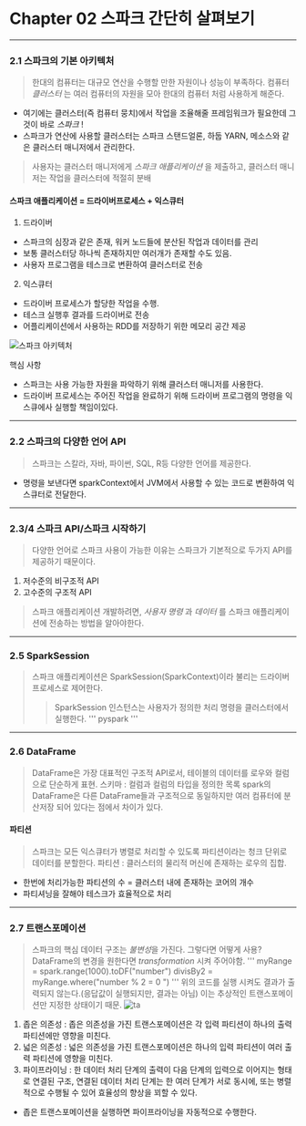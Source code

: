 # Chapter 02 스파크 간단히 살펴보기
- - - 
### 2.1 스파크의 기본 아키텍처
> 한대의 컴퓨터는 대규모 연산을 수행할 만한 자원이나 성능이 부족하다. 
> 컴퓨터 *클러스터* 는 여러 컴퓨터의 자원을 모아 한대의 컴퓨터 처럼 사용하게 해준다.    

* 여기에는 클러스터(즉 컴퓨터 뭉치)에서 작업을 조율해줄 프레임워크가 필요한데 그것이 바로 *스파크* !   
* 스파크가 연산에 사용할 클러스터는 스파크 스탠드얼론, 하둡 YARN, 메소스와 같은 클러스터 매니저에서 관리한다.   
> 사용자는 클러스터 매니저에게 *스파크 애플리케이션* 을 제출하고, 클러스터 매니저는 작업을 클러스터에 적절히 분배
#### 스파크 애플리케이션 = 드라이버프로세스 + 익스큐터 
1. 드라이버 
* 스파크의 심장과 같은 존재, 워커 노드들에 분산된 작업과 데이터를 관리
* 보통 클러스터당 하나씩 존재하지만 여러개가 존재할 수도 있음.
* 사용자 프로그램을 테스크로 변환하여 클러스터로 전송
2. 익스큐터 
* 드라이버 프로세스가 할당한 작업을 수행.   
* 테스크 실행후 결과를 드라이버로 전송
* 어플리케이션에서 사용하는 RDD를 저장하기 위한 메모리 공간 제공

![스파크 아키텍처](https://user-images.githubusercontent.com/60355414/84154186-bf0d5500-aaa1-11ea-94fd-9266877deccc.PNG)

핵심 사항
* 스파크는 사용 가능한 자원을 파악하기 위해 클러스터 매니저를 사용한다.
* 드라이버 프로세스는 주어진 작업을 완료하기 위해 드라이버 프로그램의 명령을 익스큐에사 실행할 책임이있다. 
 - - -
 ### 2.2 스파크의 다양한 언어 API
 > 스파크는 스칼라, 자바, 파이썬, SQL, R등 다양한 언어를 제공한다. 
 *  명령을 보낸다면 sparkContext에서 JVM에서 사용할 수 있는 코드로 변환하여 익스큐터로 전달한다. 
 - - - 
 ### 2.3/4 스파크 API/스파크 시작하기
 > 다양한 언어로 스파크 사용이 가능한 이유는 스파크가 기본적으로 두가지 API를 제공하기 때문이다.
 1. 저수준의 비구조적 API
 2. 고수준의 구조적 API
 > 스파크 애플리케이션 개발하려면, *사용자 명령* 과 *데이터* 를 스파크 애플리케이션에 전송하는 방법을 알아야한다.
 - - -
 ### 2.5 SparkSession
 > 스파크 애플리케이션은 SparkSession(SparkContext)이라 불리는 드라이버 프로세스로 제어한다. 
 >  > SparkSession 인스턴스는 사용자가 정의한 처리 명령을 클러스터에서 실행한다. 
 '''
 pyspark
 '''
 - - -
 ### 2.6 DataFrame
 > DataFrame은 가장 대표적인 구조적 API로서, 테이블의 데이터를 로우와 컬럼으로 단순하게 표현.
 > 스키마 : 컬럼과 컬럼의 타입을 정의한 목록
 spark의 DataFrame은 다른 DataFrame들과 구조적으로 동일하지만 여러 컴퓨터에 분산저장 되어 있다는 점에서 차이가 있다.
 #### 파티션
 > 스파크는 모든 익스큐터가 병렬로 처리할 수 있도록 파티션이라는 청크 단위로 데이터를 분할한다.
 > 파티션 : 클러스터의 물리적 머신에 존재하는 로우의 집합.
 * 한번에 처리가능한 파티션의 수 = 클러스터 내에 존재하는 코어의 개수
 * 파티셔닝을 잘해야 테스크가 효율적으로 처리
 - - - 
 ### 2.7 트랜스포메이션
 > 스파크의 핵심 데이터 구조는 *불변성*을 가진다. 
 > 그렇다면 어떻게 사용? DataFrame의 변경을 원한다면 *transformation* 시켜 주어야함.
 '''
 myRange = spark.range(1000).toDF("number")
 divisBy2 = myRange.where("number % 2 = 0 ")
 '''
 위의 코드를 실행 시켜도 결과가 출력되지 않는다.(응답값이 실행되지만, 결과는 아님) 이는 추상적인 트랜스포메이션만 지정한 상태이기 때문.
 ![ta](https://user-images.githubusercontent.com/60355414/84157104-47412980-aaa5-11ea-99e4-2f91ca65c9ec.PNG)
 1. 좁은 의존성 : 좁은 의존성을 가진 트랜스포메이션은 각 입력 파티션이 하나의 출력 파티션에만 영향을 미친다. 
 2. 넓은 의존성 : 넓은 의존성을 가진 트랜스포메이션은 하나의 입력 파티션이 여러 출력 파티션에 영향을 미친다. 
 3. 파이프라이닝 : 한 데이터 처리 단계의 출력이 다음 단계의 입력으로 이어지는 형태로 연결된 구조, 연결된 데이터 처리 단계는 한 여러 단계가 서로 동시에, 또는 병렬적으로 수행될 수 있어 효율성의 향상을 꾀할 수 있다. 
 * 좁은 트랜스포메이션을 실행하면 파이프라이닝을 자동적으로 수행한다. 

 

